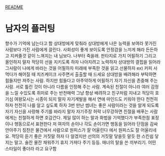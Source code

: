 [README](../README.md)

# 남자의 플러팅
향수가 기억에 남는다고 함
상대방에게 맞춰라
상대방에게 나은 능력을 보여라
못가진 사람보다 가진 사람에게 끌린다.
사회성이 좋게 보이도록
안정감을 느끼게 해라
든든하고 지켜줄것 같이 느껴지는
내 님보다. 나부터 죽을래.
판타지로 가치 어필하기
그리고 올인하지 말자
적당히 선을 지키도록 하자
나아지려고 노력하자
상대방의 결핍을 읽어라
그사람이 나에게 바라는 것을 어필하자
미래에 부족한 것을 읽고 선물하자
ex) 커피 사먹다가  해어질 때 치즈케이크 사주면서 출출할 때 드세요 
상대방을 배려해라
부탁하면 힘들지만 져주는 사람. 하지만 힘들다고 아주약하게 어필하기
자기 자신을 존중해 주는 사람.
서로 틀린 것이 아니라 다름을 인정해 주는 사람.
계속된 친절이 아니라 여러 감정을 느낄 수있도록
 취미로 주는 반전매력
그냥 항상 배려하고 친구처럼 지내고 적당히 호기심
여왕모시는 시종이 되지 말자
자기계발을 해서 연애 마인드도 키워야 한다
천천히 하자 천천히 
나를 알고 싶도록 하자
3번 만난 썸녀는 좋은 사람이라는 것을 알게 되도록
자기 자신을 사랑해 주기를 바라지 말자
자기주장 허락 너무강하면
친절을 배푸는 사람에게는 친절하게 하면 호감간다.
제일 많이 하는 말과 화법을 기억했다가 부족한점
표정이나 행동으로서 표현한다 
저 여자의 손이나 각도 손이가면 행동을 읽어라
단점을 감싸안아주기
칭찬은 물건에서 사람으로
원피스가 잘 어울린다 에서 원피스도 잘 어울리네요.
적당히 듣기 좋은 거짓말 하자 다 알겠지만 선의의 거짓말 
닿을듯 말듯 한 스킨쉽 닿지는 말고.
술잔 물잔 채워주기 휴지 가져다 주기 등등.
매너의 탈을 쓴 끼부리기.
어떤 스타일이 좋더라 라고 요구함